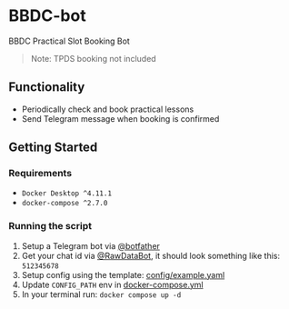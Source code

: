 # BBDC-bot

BBDC Practical Slot Booking Bot

>Note: TPDS booking not included

## Functionality
- Periodically check and book practical lessons
- Send Telegram message when booking is confirmed

## Getting Started

### Requirements
- `Docker Desktop ^4.11.1`
- `docker-compose ^2.7.0`

### Running the script

1. Setup a Telegram bot via [@botfather](https://t.me/botfather)
2. Get your chat id via [@RawDataBot](https://t.me/RawDataBot), it should look something like this: `512345678`
3. Setup config using the template: [config/example.yaml](config/example.yaml)
4. Update `CONFIG_PATH` env in [docker-compose.yml](docker-compose.yml)
5. In your terminal run: `docker compose up -d`